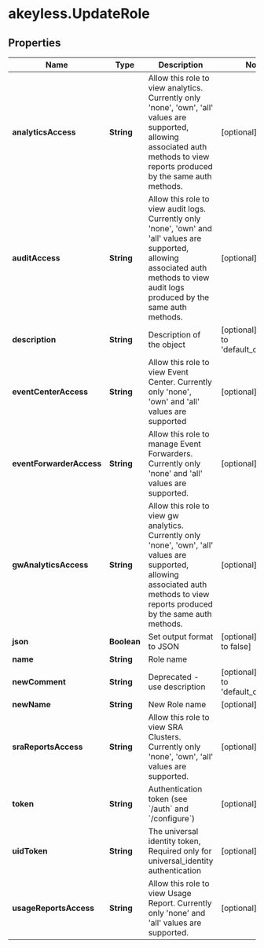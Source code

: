# akeyless.UpdateRole

## Properties

Name | Type | Description | Notes
------------ | ------------- | ------------- | -------------
**analyticsAccess** | **String** | Allow this role to view analytics. Currently only &#39;none&#39;, &#39;own&#39;, &#39;all&#39; values are supported, allowing associated auth methods to view reports produced by the same auth methods. | [optional] 
**auditAccess** | **String** | Allow this role to view audit logs. Currently only &#39;none&#39;, &#39;own&#39; and &#39;all&#39; values are supported, allowing associated auth methods to view audit logs produced by the same auth methods. | [optional] 
**description** | **String** | Description of the object | [optional] [default to &#39;default_comment&#39;]
**eventCenterAccess** | **String** | Allow this role to view Event Center. Currently only &#39;none&#39;, &#39;own&#39; and &#39;all&#39; values are supported | [optional] 
**eventForwarderAccess** | **String** | Allow this role to manage Event Forwarders. Currently only &#39;none&#39; and &#39;all&#39; values are supported. | [optional] 
**gwAnalyticsAccess** | **String** | Allow this role to view gw analytics. Currently only &#39;none&#39;, &#39;own&#39;, &#39;all&#39; values are supported, allowing associated auth methods to view reports produced by the same auth methods. | [optional] 
**json** | **Boolean** | Set output format to JSON | [optional] [default to false]
**name** | **String** | Role name | 
**newComment** | **String** | Deprecated - use description | [optional] [default to &#39;default_comment&#39;]
**newName** | **String** | New Role name | [optional] 
**sraReportsAccess** | **String** | Allow this role to view SRA Clusters. Currently only &#39;none&#39;, &#39;own&#39;, &#39;all&#39; values are supported. | [optional] 
**token** | **String** | Authentication token (see &#x60;/auth&#x60; and &#x60;/configure&#x60;) | [optional] 
**uidToken** | **String** | The universal identity token, Required only for universal_identity authentication | [optional] 
**usageReportsAccess** | **String** | Allow this role to view Usage Report. Currently only &#39;none&#39; and &#39;all&#39; values are supported. | [optional] 


